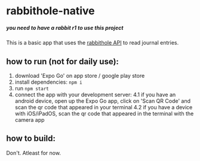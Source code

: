 # rabbithole-native
##### you need to have a rabbit r1 to use this project
This is a basic app that uses the [rabbithole API](https://hole.rabbit.tech/journal) to read journal entries.
## how to run (not for daily use):
1. download 'Expo Go' on app store / google play store
2. install dependencies: `npm i`
3. run `npm start`
4. connect the app with your development server:
4.1 if you have an android device, open up the Expo Go app, click on 'Scan QR Code' and scan the qr code that appeared in your terminal
4.2 if you have a device with iOS/iPadOS, scan the qr code that appeared in the terminal with the camera app
## how to build:
Don't. Atleast for now.